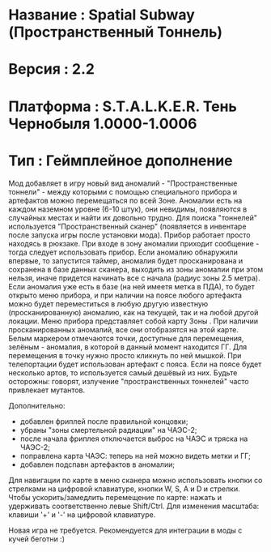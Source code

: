 # Название     : Spatial Subway (Пространственный Тоннель)
# Версия           : 2.2
# Платформа  : S.T.A.L.K.E.R. Тень Чернобыля 1.0000-1.0006
# Тип	                  : Геймплейное дополнение

Мод добавляет в игру новый вид аномалий - "Пространственные тоннели" - между которыми с помощью специального прибора и артефактов можно перемещаться по всей Зоне.
Аномалии есть на каждом наземном уровне (6-10 штук), они невидимы, появляются в случайных местах и найти их довольно трудно. Для поиска "тоннелей" используется "Пространственный сканер" (появляется в инвентаре после запуска игры после установки мода). Прибор работает просто находясь в рюкзаке. При входе в зону аномалии приходит сообщение - тогда следует использовать прибор. Если аномалию обнаружили впервые, то запустится таймер, аномалия будет просканирована и сохранена в базе данных сканера, выходить из зоны аномалии при этом нельзя, иначе придется начинать все с начала (радиус зоны 2.5 метра). Если аномалия уже есть в базе (на ней имеетя метка в ПДА), то будет открыто меню прибора, и при наличии на поясе любого артефакта можно будет переместиться в любую другую известную (просканированную) аномалию, как на текущей, так и на любой другой локации.
Меню прибора представляет собой карту Зоны . При наличии просканированных аномалий, все они отобразятся на этой карте. Белым маркером отмечаются точки, доступные для перемещения, зелёным - аномалия, в которой в данный момент находится ГГ. Для перемещения в точку нужно просто кликнуть по ней мышкой. При телепортации будет использован артефакт с пояса. Если на поясе будет несколько артов, то используется самый дешёвый из них.
Будьте осторожны: говорят, излучение "пространственных тоннелей" часто привлекает мутантов.

Дополнительно:
 * добавлен фриплей после правильной концовки;
 * убраны "зоны смертельной радиации" на ЧАЭС-2;
 * после начала фриплея отключается выброс на ЧАЭС и тряска на ЧАЭС-2;
 * поправлена карта ЧАЭС: теперь на ней можно видеть метки и ГГ;
 * добавлен подспавн артефактов в аномалии;
	
Для навигации по карте в меню сканера можно использовать кнопки со стрелками на цифровой клавиатуре, кнопки W, S, A и D и стрелки. Чтобы ускорить/замедлить перемещение по карте: нажать и удерживать соответственно левые Shift/Ctrl. Для изменения масштаба: клавиши '+' и '-' на цифровой клавиатуре. 

Новая игра не требуется.
Рекомендуется для интеграции в моды с кучей беготни :)
